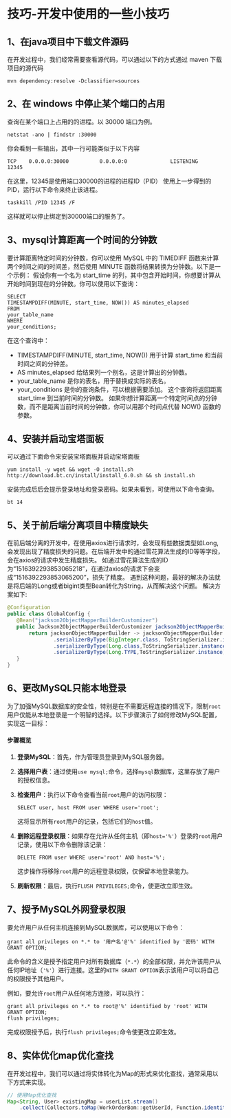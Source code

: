 # 技巧-开发中使用的一些小技巧

## 1、在java项目中下载文件源码

在开发过程中，我们经常需要查看源代码，可以通过以下的方式通过 maven 下载项目的源代码

```shell
mvn dependency:resolve -Dclassifier=sources
```
##  2、在 windows 中停止某个端口的占用
查询在某个端口上占用的的进程。以 30000 端口为例。
```shell
netstat -ano | findstr :30000
```

你会看到一些输出，其中一行可能类似于以下内容
```shell
TCP    0.0.0.0:30000          0.0.0.0:0              LISTENING       12345
```

在这里，12345是使用端口30000的进程的进程ID（PID）
使用上一步得到的PID，运行以下命令来终止该进程。
```shell
taskkill /PID 12345 /F
```

这样就可以停止绑定到30000端口的服务了。
##  3、mysql计算距离一个时间的分钟数
要计算距离特定时间的分钟数，你可以使用 MySQL 中的 TIMEDIFF 函数来计算两个时间之间的时间差，然后使用 MINUTE 函数将结果转换为分钟数。以下是一个示例：
假设你有一个名为 start_time 的列，其中包含开始时间，你想要计算从开始时间到现在的分钟数。你可以使用以下查询：
```
SELECT
TIMESTAMPDIFF(MINUTE, start_time, NOW()) AS minutes_elapsed
FROM
your_table_name
WHERE
your_conditions;
```
在这个查询中：
- TIMESTAMPDIFF(MINUTE, start_time, NOW()) 用于计算 start_time 和当前时间之间的分钟差。
- AS minutes_elapsed 给结果列一个别名，这是计算出的分钟数。
- your_table_name 是你的表名，用于替换成实际的表名。
- your_conditions 是你的查询条件，可以根据需要添加。
这个查询将返回距离 start_time 到当前时间的分钟数。
如果你想计算距离一个特定时间点的分钟数，而不是距离当前时间的分钟数，你可以用那个时间点代替 NOW() 函数的参数。
##  4、安装并启动宝塔面板
可以通过下面命令来安装宝塔面板并启动宝塔面板
```shell
yum install -y wget && wget -O install.sh http://download.bt.cn/install/install_6.0.sh && sh install.sh

```
安装完成后后会提示登录地址和登录密码。如果未看到，可使用以下命令查询。
```shell
bt 14
```

## 5、关于前后端分离项目中精度缺失

在前后端分离的开发中，在使用axios进行请求时，会发现有些数据类型如Long,会发现出现了精度损失的问题。在后端开发中的通过雪花算法生成的ID等等字段，会在axios的请求中发生精度损失。
如通过雪花算法生成的ID为“1516392293853065218”，在通过axios的请求下会变成“1516392293853065200”，损失了精度。
遇到这种问题，最好的解决办法就是将后端的Long或者bigint类型Bean转化为String，从而解决这个问题。
解决方案如下:

 ```java
@Configuration
public class GlobalConfig {
    @Bean("jackson2ObjectMapperBuilderCustomizer")
    public Jackson2ObjectMapperBuilderCustomizer jackson2ObjectMapperBuilderCustomizer(){
        return jacksonObjectMapperBuilder -> jacksonObjectMapperBuilder
                .serializerByType(BigInteger.class, ToStringSerializer.instance)
                .serializerByType(Long.class,ToStringSerializer.instance)
                .serializerByType(Long.TYPE,ToStringSerializer.instance);
    }
}
 ```

## 6、更改MySQL只能本地登录

为了加强MySQL数据库的安全性，特别是在不需要远程连接的情况下，限制`root`用户仅能从本地登录是一个明智的选择。以下步骤演示了如何修改MySQL配置，实现这一目标：

#### 步骤概览

1. **登录MySQL**：首先，作为管理员登录到MySQL服务器。

2. **选择用户表**：通过使用`use mysql;`命令，选择`mysql`数据库，这里存放了用户的授权信息。

3. **检查用户**：执行以下命令查看当前`root`用户的访问权限：
   ```shell
   SELECT user, host FROM user WHERE user='root';
   ```
   这将显示所有`root`用户的记录，包括它们的`host`值。

4. **删除远程登录权限**：如果存在允许从任何主机（即`host='%'`）登录的`root`用户记录，使用以下命令删除该记录：
   ```shell
   DELETE FROM user WHERE user='root' AND host='%';
   ```
   这步操作将移除`root`用户的远程登录权限，仅保留本地登录能力。

5. **刷新权限**：最后，执行`FLUSH PRIVILEGES;`命令，使更改立即生效。








## 7、授予MySQL外网登录权限

要允许用户从任何主机连接到MySQL数据库，可以使用以下命令：

```shell
grant all privileges on *.* to '用户名'@'%' identified by '密码' WITH GRANT OPTION;
```

此命令的含义是授予指定用户对所有数据库（`*.*`）的全部权限，并允许该用户从任何IP地址（`'%'`）进行连接。这里的`WITH GRANT OPTION`表示该用户可以将自己的权限授予其他用户。

例如，要允许`root`用户从任何地方连接，可以执行：

```shell
grant all privileges on *.* to root@'%' identified by 'root' WITH GRANT OPTION;
flush privileges;
```

完成权限授予后，执行`flush privileges;`命令使更改立即生效。


## 8、实体优化map优化查找

在开发过程中，我们可以通过将实体转化为Map的形式来优化查找，通常采用以下方式来实现。

```java
// 使用Map优化查找
Map<String, User> existingMap = userList.stream()
    .collect(Collectors.toMap(WorkOrderBom::getUserId, Function.identity()));
```

